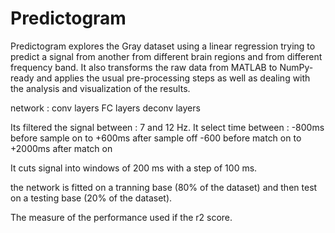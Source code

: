 # Predictogram


Predictogram explores the Gray dataset using a linear regression trying to predict a signal from another from different brain regions and from different frequency band. It also transforms the raw data from MATLAB to NumPy-ready and applies the usual pre-processing steps as well as dealing with the analysis and visualization of the results.


network :
conv layers
FC layers
deconv layers

Its filtered the signal between : 7 and 12 Hz. It select time between : -800ms before sample on to +600ms after sample off -600 before match on to +2000ms after match on

It cuts signal into windows of 200 ms with a step of 100 ms.

the network is fitted on a tranning base (80% of the dataset) and then test on a testing base (20% of the dataset).

The measure of the performance used if the r2 score.

